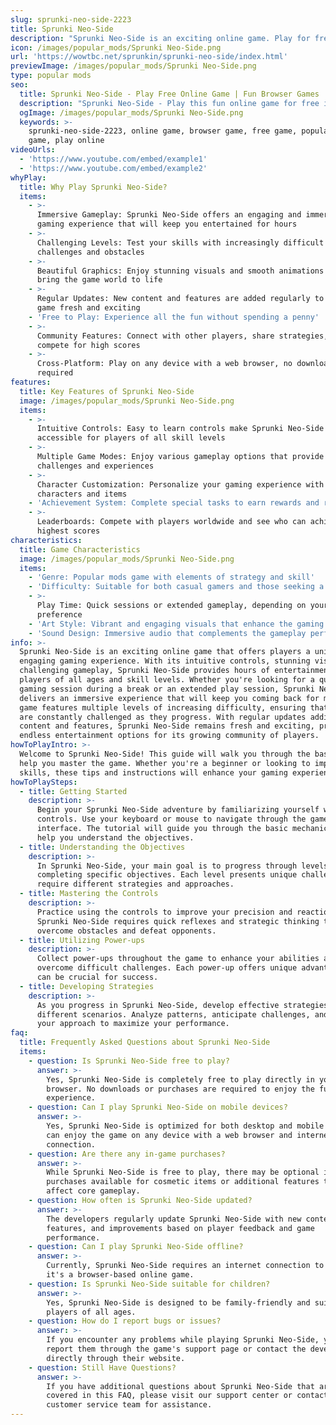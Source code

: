 ```yaml
---
slug: sprunki-neo-side-2223
title: Sprunki Neo-Side
description: "Sprunki Neo-Side is an exciting online game. Play for free directly in your browser!"
icon: /images/popular_mods/Sprunki Neo-Side.png
url: 'https://wowtbc.net/sprunkin/sprunki-neo-side/index.html'
previewImage: /images/popular_mods/Sprunki Neo-Side.png
type: popular mods
seo:
  title: Sprunki Neo-Side - Play Free Online Game | Fun Browser Games
  description: "Sprunki Neo-Side - Play this fun online game for free in your browser. No download required!"
  ogImage: /images/popular_mods/Sprunki Neo-Side.png
  keywords: >-
    sprunki-neo-side-2223, online game, browser game, free game, popular mods
    game, play online
videoUrls:
  - 'https://www.youtube.com/embed/example1'
  - 'https://www.youtube.com/embed/example2'
whyPlay:
  title: Why Play Sprunki Neo-Side?
  items:
    - >-
      Immersive Gameplay: Sprunki Neo-Side offers an engaging and immersive
      gaming experience that will keep you entertained for hours
    - >-
      Challenging Levels: Test your skills with increasingly difficult
      challenges and obstacles
    - >-
      Beautiful Graphics: Enjoy stunning visuals and smooth animations that
      bring the game world to life
    - >-
      Regular Updates: New content and features are added regularly to keep the
      game fresh and exciting
    - 'Free to Play: Experience all the fun without spending a penny'
    - >-
      Community Features: Connect with other players, share strategies, and
      compete for high scores
    - >-
      Cross-Platform: Play on any device with a web browser, no downloads
      required
features:
  title: Key Features of Sprunki Neo-Side
  image: /images/popular_mods/Sprunki Neo-Side.png
  items:
    - >-
      Intuitive Controls: Easy to learn controls make Sprunki Neo-Side
      accessible for players of all skill levels
    - >-
      Multiple Game Modes: Enjoy various gameplay options that provide different
      challenges and experiences
    - >-
      Character Customization: Personalize your gaming experience with unique
      characters and items
    - 'Achievement System: Complete special tasks to earn rewards and recognition'
    - >-
      Leaderboards: Compete with players worldwide and see who can achieve the
      highest scores
characteristics:
  title: Game Characteristics
  image: /images/popular_mods/Sprunki Neo-Side.png
  items:
    - 'Genre: Popular mods game with elements of strategy and skill'
    - 'Difficulty: Suitable for both casual gamers and those seeking a challenge'
    - >-
      Play Time: Quick sessions or extended gameplay, depending on your
      preference
    - 'Art Style: Vibrant and engaging visuals that enhance the gaming experience'
    - 'Sound Design: Immersive audio that complements the gameplay perfectly'
info: >-
  Sprunki Neo-Side is an exciting online game that offers players a unique and
  engaging gaming experience. With its intuitive controls, stunning visuals, and
  challenging gameplay, Sprunki Neo-Side provides hours of entertainment for
  players of all ages and skill levels. Whether you're looking for a quick
  gaming session during a break or an extended play session, Sprunki Neo-Side
  delivers an immersive experience that will keep you coming back for more. The
  game features multiple levels of increasing difficulty, ensuring that players
  are constantly challenged as they progress. With regular updates adding new
  content and features, Sprunki Neo-Side remains fresh and exciting, providing
  endless entertainment options for its growing community of players.
howToPlayIntro: >-
  Welcome to Sprunki Neo-Side! This guide will walk you through the basics and
  help you master the game. Whether you're a beginner or looking to improve your
  skills, these tips and instructions will enhance your gaming experience.
howToPlaySteps:
  - title: Getting Started
    description: >-
      Begin your Sprunki Neo-Side adventure by familiarizing yourself with the
      controls. Use your keyboard or mouse to navigate through the game
      interface. The tutorial will guide you through the basic mechanics and
      help you understand the objectives.
  - title: Understanding the Objectives
    description: >-
      In Sprunki Neo-Side, your main goal is to progress through levels by
      completing specific objectives. Each level presents unique challenges that
      require different strategies and approaches.
  - title: Mastering the Controls
    description: >-
      Practice using the controls to improve your precision and reaction time.
      Sprunki Neo-Side requires quick reflexes and strategic thinking to
      overcome obstacles and defeat opponents.
  - title: Utilizing Power-ups
    description: >-
      Collect power-ups throughout the game to enhance your abilities and
      overcome difficult challenges. Each power-up offers unique advantages that
      can be crucial for success.
  - title: Developing Strategies
    description: >-
      As you progress in Sprunki Neo-Side, develop effective strategies for
      different scenarios. Analyze patterns, anticipate challenges, and adapt
      your approach to maximize your performance.
faq:
  title: Frequently Asked Questions about Sprunki Neo-Side
  items:
    - question: Is Sprunki Neo-Side free to play?
      answer: >-
        Yes, Sprunki Neo-Side is completely free to play directly in your web
        browser. No downloads or purchases are required to enjoy the full game
        experience.
    - question: Can I play Sprunki Neo-Side on mobile devices?
      answer: >-
        Yes, Sprunki Neo-Side is optimized for both desktop and mobile play. You
        can enjoy the game on any device with a web browser and internet
        connection.
    - question: Are there any in-game purchases?
      answer: >-
        While Sprunki Neo-Side is free to play, there may be optional in-game
        purchases available for cosmetic items or additional features that don't
        affect core gameplay.
    - question: How often is Sprunki Neo-Side updated?
      answer: >-
        The developers regularly update Sprunki Neo-Side with new content,
        features, and improvements based on player feedback and game
        performance.
    - question: Can I play Sprunki Neo-Side offline?
      answer: >-
        Currently, Sprunki Neo-Side requires an internet connection to play as
        it's a browser-based online game.
    - question: Is Sprunki Neo-Side suitable for children?
      answer: >-
        Yes, Sprunki Neo-Side is designed to be family-friendly and suitable for
        players of all ages.
    - question: How do I report bugs or issues?
      answer: >-
        If you encounter any problems while playing Sprunki Neo-Side, you can
        report them through the game's support page or contact the developers
        directly through their website.
    - question: Still Have Questions?
      answer: >-
        If you have additional questions about Sprunki Neo-Side that aren't
        covered in this FAQ, please visit our support center or contact our
        customer service team for assistance.
---
```


